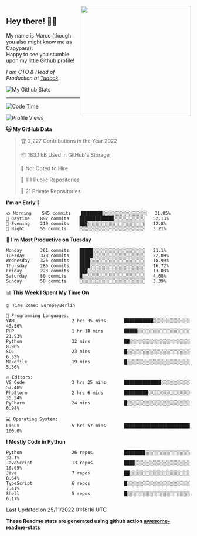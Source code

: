 <img src="https://capypara.de/para_logo.png?a=13" align="right" width="300">

## Hey there! 👋🙃
My name is Marco (though you also might know me as Capypara).  
Happy to see you stumble upon my little Github profile!

*I am CTO & Head of Production at <a href="http://tudock.de">Tudock</a>.*


![My Github Stats](https://github-readme-stats.vercel.app/api?username=theCapypara&show_icons=true&title_color=8ea106&text_color=ffffff&icon_color=8ea106&bg_color=2F343F&hide_border=1)

---
<!--START_SECTION:waka-->
![Code Time](http://img.shields.io/badge/Code%20Time-1%2C931%20hrs%2022%20mins-blue)

![Profile Views](http://img.shields.io/badge/Profile%20Views-0-blue)

**🐱 My GitHub Data** 

> 🏆 2,227 Contributions in the Year 2022
 > 
> 📦 183.1 kB Used in GitHub's Storage 
 > 
> 🚫 Not Opted to Hire
 > 
> 📜 111 Public Repositories 
 > 
> 🔑 21 Private Repositories  
 > 
**I'm an Early 🐤** 

```text
🌞 Morning    545 commits    ████████░░░░░░░░░░░░░░░░░   31.85% 
🌆 Daytime    892 commits    █████████████░░░░░░░░░░░░   52.13% 
🌃 Evening    219 commits    ███░░░░░░░░░░░░░░░░░░░░░░   12.8% 
🌙 Night      55 commits     ░░░░░░░░░░░░░░░░░░░░░░░░░   3.21%

```
📅 **I'm Most Productive on Tuesday** 

```text
Monday       361 commits    █████░░░░░░░░░░░░░░░░░░░░   21.1% 
Tuesday      378 commits    █████░░░░░░░░░░░░░░░░░░░░   22.09% 
Wednesday    325 commits    ████░░░░░░░░░░░░░░░░░░░░░   18.99% 
Thursday     286 commits    ████░░░░░░░░░░░░░░░░░░░░░   16.72% 
Friday       223 commits    ███░░░░░░░░░░░░░░░░░░░░░░   13.03% 
Saturday     80 commits     █░░░░░░░░░░░░░░░░░░░░░░░░   4.68% 
Sunday       58 commits     ░░░░░░░░░░░░░░░░░░░░░░░░░   3.39%

```


📊 **This Week I Spent My Time On** 

```text
⌚︎ Time Zone: Europe/Berlin

💬 Programming Languages: 
YAML                     2 hrs 35 mins       ███████████░░░░░░░░░░░░░░   43.56% 
PHP                      1 hr 18 mins        █████░░░░░░░░░░░░░░░░░░░░   21.93% 
Python                   32 mins             ██░░░░░░░░░░░░░░░░░░░░░░░   8.96% 
SQL                      23 mins             █░░░░░░░░░░░░░░░░░░░░░░░░   6.55% 
Makefile                 19 mins             █░░░░░░░░░░░░░░░░░░░░░░░░   5.36%

🔥 Editors: 
VS Code                  3 hrs 25 mins       ██████████████░░░░░░░░░░░   57.48% 
PhpStorm                 2 hrs 6 mins        █████████░░░░░░░░░░░░░░░░   35.54% 
PyCharm                  24 mins             █░░░░░░░░░░░░░░░░░░░░░░░░   6.98%

💻 Operating System: 
Linux                    5 hrs 57 mins       █████████████████████████   100.0%

```

**I Mostly Code in Python** 

```text
Python                   26 repos            ████████░░░░░░░░░░░░░░░░░   32.1% 
JavaScript               13 repos            ████░░░░░░░░░░░░░░░░░░░░░   16.05% 
Java                     7 repos             ██░░░░░░░░░░░░░░░░░░░░░░░   8.64% 
TypeScript               6 repos             █░░░░░░░░░░░░░░░░░░░░░░░░   7.41% 
Shell                    5 repos             █░░░░░░░░░░░░░░░░░░░░░░░░   6.17%

```



 Last Updated on 25/11/2022 01:18:16 UTC
<!--END_SECTION:waka-->

**These Readme stats are generated using github action [awesome-readme-stats](https://github.com/anmol098/waka-readme-stats)**
